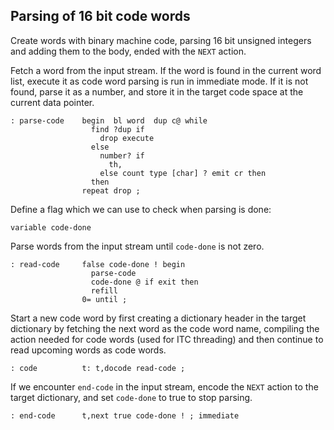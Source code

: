 ## Parsing of 16 bit code words

Create words with binary machine code, parsing 16 bit unsigned integers
and adding them to the body, ended with the `NEXT` action. 

Fetch a word from the input stream. If the word is found in the
current word list, execute it as code word parsing is run in immediate
mode. If it is not found, parse it as a number, and store it in the
target code space at the current data pointer.

    : parse-code    begin  bl word  dup c@ while
                      find ?dup if
                        drop execute
                      else
                        number? if
                          th,
                        else count type [char] ? emit cr then
                      then
                    repeat drop ;

Define a flag which we can use to check when parsing is done:

    variable code-done

Parse words from the input stream until `code-done` is not zero.

    : read-code     false code-done ! begin
                      parse-code
                      code-done @ if exit then
                      refill
                    0= until ;

Start a new code word by first creating a dictionary header in the
target dictionary by fetching the next word as the code word name,
compiling the action needed for code words (used for ITC threading)
and then continue to read upcoming words as code words.

    : code          t: t,docode read-code ;

If we encounter `end-code` in the input stream, encode the `NEXT` action
to the target dictionary, and set `code-done` to true to stop parsing.

    : end-code      t,next true code-done ! ; immediate
